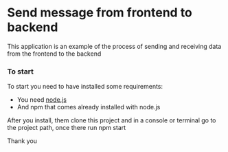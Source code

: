 # Send message from frontend to backend

This application is an example of the process of sending and receiving data from the frontend to the backend

### To start

To start you need to have installed some requirements:

- You need [node.js](https://nodejs.org/)
- And npm that comes already installed with node.js

After you install, them clone this project and in a console or terminal go to the project path, once there run npm start

Thank you